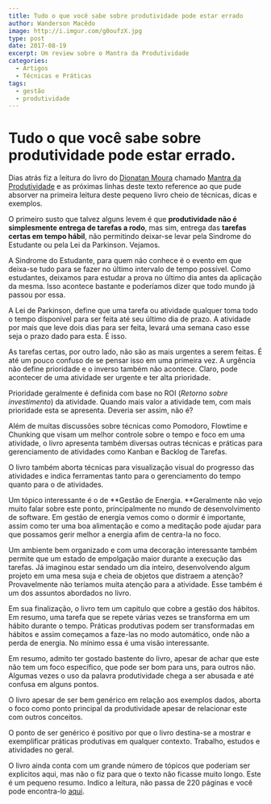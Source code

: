 ```yaml
---
title: Tudo o que você sabe sobre produtividade pode estar errado
author: Wanderson Macêdo
image: http://i.imgur.com/g0oufzX.jpg
type: post
date: 2017-08-19
excerpt: Um review sobre o Mantra da Produtividade
categories:
  - Artigos
  - Técnicas e Práticas
tags:
  - gestão
  - produtividade
---
```



# Tudo o que você sabe sobre produtividade pode estar errado.

Dias atrás fiz a leitura do livro do [Dionatan
Moura](https://twitter.com/dionatanmoura) chamado [Mantra da
Produtividade](https://www.casadocodigo.com.br/products/livro-mantra-produtividade)
e as próximas linhas deste texto reference ao que pude absorver na primeira
leitura deste pequeno livro cheio de técnicas, dicas e exemplos.

O primeiro susto que talvez alguns levem é que **produtividade não é
simplesmente entrega de tarefas a rodo**, mas sim, entrega das **tarefas certas
em tempo hábil**, não permitindo deixar-se levar pela Sindrome do Estudante ou
pela Lei da Parkinson. Vejamos.

A Sindrome do Estudante, para quem não conhece é o evento em que deixa-se tudo
para se fazer no último intervalo de tempo possível. Como estudantes, deixamos
para estudar a prova no último dia antes da aplicação da mesma. Isso acontece
bastante e poderíamos dizer que todo mundo já passou por essa.

A Lei de Parkinson, define que uma tarefa ou atividade qualquer toma todo o
tempo dísponivel para ser feita até seu último dia de prazo. A atividade por
mais que leve dois dias para ser feita, levará uma semana caso esse seja o prazo
dado para esta. É isso.

As tarefas certas, por outro lado, não são as mais urgentes a serem feitas. É
até um pouco confuso de se pensar isso em uma primeira vez. A urgência não
define prioridade e o inverso também não acontece. Claro, pode acontecer de uma
atividade ser urgente e ter alta prioridade.

Prioridade geralmente é definida com base no ROI (*Retorno sobre investimento*)
da atividade. Quando mais valor a atividade tem, com mais prioridade esta se
apresenta. Deveria ser assim, não é?

Além de muitas discussões sobre técnicas como Pomodoro, Flowtime e Chunking que
visam um melhor controle sobre o tempo e foco em uma atividade, o livro
apresenta também diversas outras técnicas e práticas para gerenciamento de
atividades como Kanban e Backlog de Tarefas.

O livro também aborta técnicas para visualização visual do progresso das
atividades e indica ferramentas tanto para o gerenciamento do tempo quanto para
o de atividades.

Um tópico interessante é o de **Gestão de Energia. **Geralmente não vejo muito
falar sobre este ponto, principalmente no mundo de desenvolvimento de software.
Em gestão de energia vemos como o dormir é importante, assim como ter uma boa
alimentação e como a meditação pode ajudar para que possamos gerir melhor a
energia afim de centra-la no foco.

Um ambiente bem organizado e com uma decoração interessante também permite que
um estado de empolgação maior durante a execução das tarefas. Já imaginou estar
sendado um dia inteiro, desenvolvendo algum projeto em uma mesa suja e cheia de
objetos que distraem a atenção? Provavelmente não teríamos muita atenção para a
atividade. Esse também é um dos assuntos abordados no livro.

Em sua finalização, o livro tem um capitulo que cobre a gestão dos hábitos. Em
resumo, uma tarefa que se repete várias vezes se transforma em um hábito durante
o tempo. Práticas produtivas podem ser transformadas em hábitos e assim
começamos a faze-las no modo automático, onde não a perda de energia. No mínimo
essa é uma visão interessante.

Em resumo, admito ter gostado bastente do livro, apesar de achar que este não
tem um foco específico, que pode ser bom para uns, para outros não. Algumas
vezes o uso da palavra produtividade chega a ser abusada e até confusa em alguns
pontos.

O livro apesar de ser bem genérico em relação aos exemplos dados, aborta o foco
como ponto principal da produtividade apesar de relacionar este com outros
conceitos.

O ponto de ser genérico é positivo por que o livro destina-se a mostrar e
exemplificar práticas produtivas em qualquer contexto. Trabalho, estudos e
atividades no geral.

O livro ainda conta com um grande número de tópicos que poderiam ser explicitos
aqui, mas não o fiz para que o texto não ficasse muito longo. Este é um pequeno
resumo. Indico a leitura, não passa de 220 páginas e você pode encontra-lo
[aqui](https://www.casadocodigo.com.br/products/livro-mantra-produtividade).